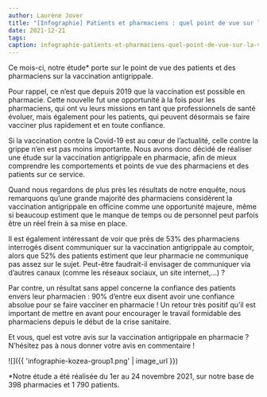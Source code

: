 ```yaml
---
author: Laurène Jover
title: "[Infographie] Patients et pharmaciens : quel point de vue sur la vaccination antigrippale en pharmacie ?"
date: 2021-12-21
tags:
caption: infographie-patients-et-pharmaciens-quel-point-de-vue-sur-la-vaccination-antigrippale-en-pharmacie.webp
---
```


Ce mois-ci, notre étude\* porte sur le point de vue des patients et des pharmaciens sur la vaccination antigrippale.

Pour rappel, ce n’est que depuis 2019 que la vaccination est possible en pharmacie. Cette nouvelle fut une opportunité à la fois pour les pharmaciens, qui ont vu leurs missions en tant que professionnels de santé évoluer, mais également pour les patients, qui peuvent désormais se faire vacciner plus rapidement et en toute confiance.

Si la vaccination contre la Covid-19 est au cœur de l’actualité, celle contre la grippe n’en est pas moins importante. Nous avons donc décidé de réaliser une étude sur la vaccination antigrippale en pharmacie, afin de mieux comprendre les comportements et points de vue des pharmaciens et des patients sur ce service.

Quand nous regardons de plus près les résultats de notre enquête, nous remarquons qu’une grande majorité des pharmaciens considèrent la vaccination antigrippale en officine comme une opportunité majeure, même si beaucoup estiment que le manque de temps ou de personnel peut parfois être un réel frein à sa mise en place.

Il est également intéressant de voir que près de 53% des pharmaciens interrogés disent communiquer sur la vaccination antigrippale au comptoir, alors que 52% des patients estiment que leur pharmacie ne communique pas assez sur le sujet. Peut-être faudrait-il envisager de communiquer via d’autres canaux (comme les réseaux sociaux, un site internet,…) ?

Par contre, un résultat sans appel concerne la confiance des patients envers leur pharmacien : 90% d’entre eux disent avoir une confiance absolue pour se faire vacciner en pharmacie ! Un retour très positif qu’il est important de mettre en avant pour encourager le travail formidable des pharmaciens depuis le début de la crise sanitaire.

Et vous, quel est votre avis sur la vaccination antigrippale en pharmacie ? N’hésitez pas à nous donner votre avis en commentaire !

![]({{ 'infographie-kozea-group1.png' | image_url }})

\*Notre étude a été réalisée du 1er au 24 novembre 2021, sur notre base de 398 pharmacies et 1 790 patients.
